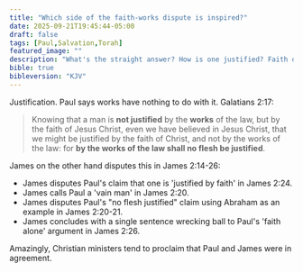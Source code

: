 ```yaml
---
title: "Which side of the faith-works dispute is inspired?"
date: 2025-09-21T19:45:44-05:00
draft: false
tags: [Paul,Salvation,Torah]
featured_image: ""
description: "What's the straight answer? How is one justified? Faith only as Paul says? Or by works as James says? Does the TRADITION of Infallibility obligate you proclaim these two doctrines as identical even though we can clearly see they're not?"
bible: true
bibleversion: "KJV"
---
```


Justification. Paul says works have nothing to do with it. Galatians 2:17:

> Knowing that a man is **not justified** by the **works** of the law, but by the faith of Jesus Christ, even we have believed in Jesus Christ, that we might be justified by the faith of Christ, and not by the works of the law: for **by the works of the law shall no flesh be justified**.

James on the other hand disputes this in James 2:14-26:

- James disputes Paul's claim that one is 'justified by faith' in James 2:24.
- James calls Paul a 'vain man' in James 2:20.
- James disputes Paul's "no flesh justified" claim using Abraham as an example in James 2:20-21.
- James concludes with a single sentence wrecking ball to Paul's 'faith alone' argument in James 2:26.

Amazingly, Christian ministers tend to proclaim that Paul and James were in agreement.
